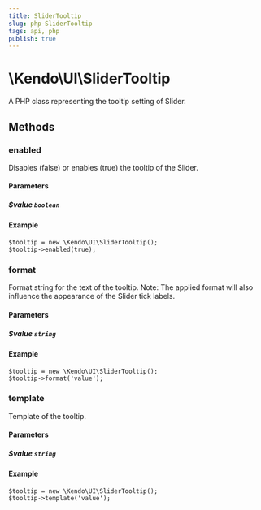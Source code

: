 ```yaml
---
title: SliderTooltip
slug: php-SliderTooltip
tags: api, php
publish: true
---
```


# \Kendo\UI\SliderTooltip

A PHP class representing the tooltip setting of Slider.


## Methods

### enabled
Disables (false) or enables (true) the tooltip of
the Slider.
#### Parameters

##### $value `boolean`



#### Example 
    $tooltip = new \Kendo\UI\SliderTooltip();
    $tooltip->enabled(true);

### format
Format string for the text of the tooltip. Note: The applied
format will also influence the appearance of the Slider
tick labels.
#### Parameters

##### $value `string`



#### Example 
    $tooltip = new \Kendo\UI\SliderTooltip();
    $tooltip->format('value');

### template
Template of the tooltip.
#### Parameters

##### $value `string`



#### Example 
    $tooltip = new \Kendo\UI\SliderTooltip();
    $tooltip->template('value');

